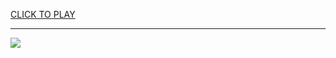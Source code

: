 
<a href="https://premium76.site?title=poki_games_unblocked_github&ref=13M">CLICK TO PLAY</a></h3>
<hr>

<a href="https://premium76.site?title=poki_games_unblocked_github&ref=13M"><img src="https://clearcache.store/games.png"></a>


